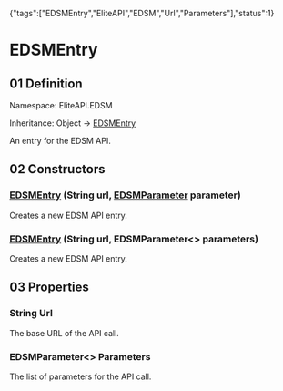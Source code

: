 {"tags":["EDSMEntry","EliteAPI","EDSM","Url","Parameters"],"status":1}

# EDSMEntry

## 01 Definition

Namespace: <span class='code'>EliteAPI.EDSM</span>

Inheritance: <span class='code'>Object</span> → <span class='code'>[EDSMEntry](../../EliteAPI/EDSM/EDSMEntry.html)</span>



An entry for the EDSM API.



## 02 Constructors

### <span class='code'>[EDSMEntry](../../EliteAPI/EDSM/EDSMEntry.html)</span> (<span class='code'>String</span> url, <span class='code'>[EDSMParameter](../../EliteAPI/EDSM/EDSMParameter.html)</span> parameter)



Creates a new EDSM API entry.



### <span class='code'>[EDSMEntry](../../EliteAPI/EDSM/EDSMEntry.html)</span> (<span class='code'>String</span> url, <span class='code'>EDSMParameter<></span> parameters)



Creates a new EDSM API entry.



## 03 Properties

### <span class='code'>String</span> Url



The base URL of the API call.



### <span class='code'>EDSMParameter<></span> Parameters



The list of parameters for the API call.




